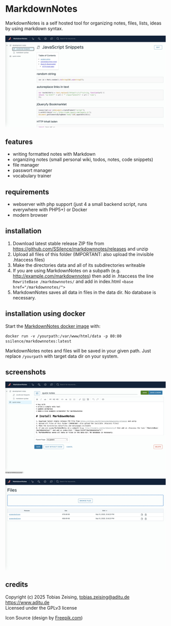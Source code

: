 # MarkdownNotes

MarkdownNotes is a self hosted tool for organizing notes, files, lists, ideas by using markdown syntax.

![MarkdownNote Screenshot](https://github.com/SSilence/markdownnotes/raw/master/screenshot_1.jpg "MarkdownNotes Screenshot")

## features

* writing formatted notes with Markdown
* organizing notes (small personal wiki, todos, notes, code snippets)
* file manager
* passwort manager
* vocabulary trainer

## requirements

* webserver with php support (just 4 a small backend script, runs everywhere with PHP5+) or Docker
* modern browser

## installation

1. Download latest stable release ZIP file from https://github.com/SSilence/markdownnotes/releases and unzip
2. Upload all files of this folder (IMPORTANT: also upload the invisible .htaccess files)
3. Make the directories data and all of its subdirectories writeable
4. If you are using MarkdownNotes on a subpath (e.g. http://example.com/markdownnotes) then add in .htaccess the line ``RewriteBase /markdownnotes/`` and add in index.html ``<base href="/markdownnotes/">``
5. MarkdownNotes saves all data in files in the data dir. No database is necessary.

## installation using docker

Start the [MarkdownNotes docker image](https://hub.docker.com/r/ssilence/markdownnotes) with:
```
docker run -v /yourpath:/var/www/html/data -p 80:80 ssilence/markdownnotes:latest
```
MarkdownNotes notes and files will be saved in your given path. Just replace ``/yourpath`` with target data dir on your system.

## screenshots

![MarkdownNotes Screenshot](https://github.com/SSilence/markdownnotes/raw/master/screenshot_2.jpg "MarkdownNotes Screenshot")

![MarkdownNotes Screenshot](https://github.com/SSilence/markdownnotes/raw/master/screenshot_3.jpg "MarkdownNotes Screenshot")

## credits

Copyright (c) 2025 Tobias Zeising, tobias.zeising@aditu.de  
https://www.aditu.de  
Licensed under the GPLv3 license

Icon Source (design by [Freepik.com](https://creativenerds.co.uk/freebies/80-free-wildlife-icons-the-best-ever-animal-icon-set/))